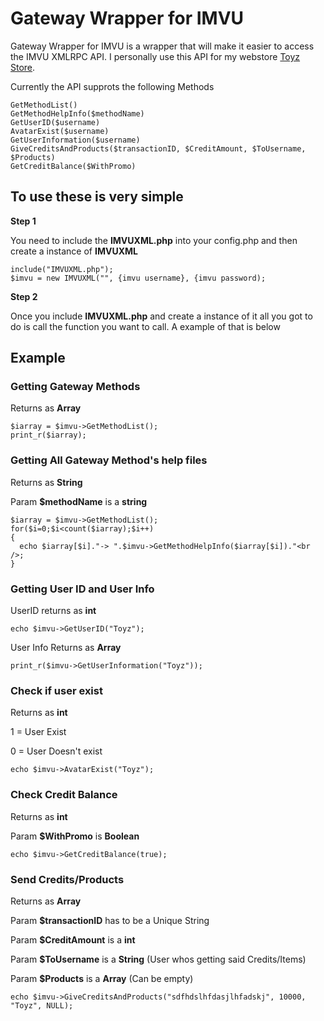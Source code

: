 # Gateway Wrapper for IMVU #

Gateway Wrapper for IMVU is a wrapper that will make it easier to access the IMVU XMLRPC API. I personally use this API for my webstore [Toyz Store](http:/toyzstore.net). 

Currently the API supprots the following Methods

    GetMethodList()
    GetMethodHelpInfo($methodName)
    GetUserID($username)
    AvatarExist($username)
    GetUserInformation($username)
    GiveCreditsAndProducts($transactionID, $CreditAmount, $ToUsername, $Products)
    GetCreditBalance($WithPromo)

## To use these is very simple ##

**Step 1**

You need to include the **IMVUXML.php** into your config.php and then create a instance of **IMVUXML**

    include("IMVUXML.php");
    $imvu = new IMVUXML("", {imvu username}, {imvu password);

**Step 2**

Once you include **IMVUXML.php** and create a instance of it all you got to do is call the function you want to call. A example of that is below

## Example ##

### Getting Gateway Methods ###
Returns as **Array**

    $iarray = $imvu->GetMethodList();
    print_r($iarray);

### Getting All Gateway Method's help files ###
Returns as **String**

Param **$methodName** is a **string**

    $iarray = $imvu->GetMethodList();
    for($i=0;$i<count($iarray);$i++)
    {
      echo $iarray[$i]."-> ".$imvu->GetMethodHelpInfo($iarray[$i])."<br />;
    }
    
### Getting User ID and User Info ###
UserID returns as **int**

    echo $imvu->GetUserID("Toyz");
    
User Info Returns as **Array**

    print_r($imvu->GetUserInformation("Toyz"));
    
### Check if user exist ###
Returns as **int**

1 = User Exist

0 = User Doesn't exist

    echo $imvu->AvatarExist("Toyz");

### Check Credit Balance ###
Returns as **int**

Param **$WithPromo** is **Boolean**

    echo $imvu->GetCreditBalance(true);
    
### Send Credits/Products ###
Returns as **Array**

Param **$transactionID** has to be a Unique String

Param **$CreditAmount** is a **int**

Param **$ToUsername** is a **String** (User whos getting said Credits/Items)

Param **$Products** is a **Array** (Can be empty)

    echo $imvu->GiveCreditsAndProducts("sdfhdslhfdasjlhfadskj", 10000, "Toyz", NULL);
    
    
